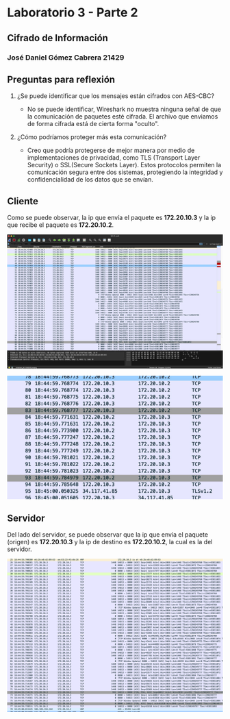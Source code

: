 # Laboratorio 3 - Parte 2
## Cifrado de Información
### José Daniel Gómez Cabrera 21429

## Preguntas para reflexión
1. ¿Se puede identificar que los mensajes están cifrados con AES-CBC?
   - No se puede identificar, Wireshark no muestra ninguna señal de que la comunicación de paquetes esté cifrada. El archivo que enviamos de forma cifrada está de cierta forma "oculto".


2. ¿Cómo podríamos proteger más esta comunicación?
   - Creo que podría protegerse de mejor manera por medio de implementaciones de privacidad, como TLS (Transport Layer Security) o SSL(Secure Sockets Layer). Estos protocolos permiten la comunicación segura entre dos sistemas, protegiendo la integridad y confidencialidad de los datos que se envían. 


## Cliente

Como se puede observar, la ip que envía el paquete es **172.20.10.3** y la ip que recibe el paquete es **172.20.10.2**. 

![img.png](img.png)

![img_1.png](img_1.png)

## Servidor

Del lado del servidor, se puede observar que la ip que envía el paquete (origen) es **172.20.10.3** y la ip de destino es **172.20.10.2**, la cual es la del servidor.   

![img_2.png](img_2.png)
